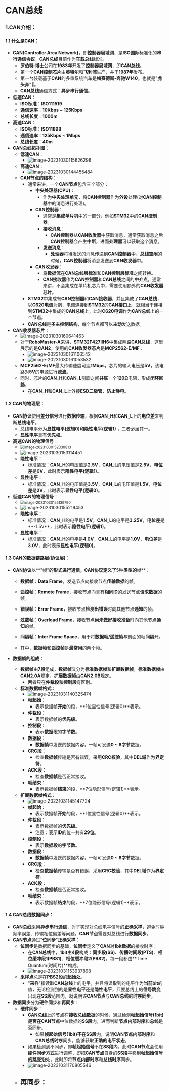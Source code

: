 # CAN总线

### 1.CAN介绍：

#### 1.1 什么是CAN：

- **CAN(Controller Area Network)**，即**控制器局域网**，是**ISO国际**标准化的**串行通信协议**，**CAN总线**目前作为**车载总线**标准。
  - **罗伯特·博士**公司在**1983年**开发了**控制器局域网**，即**CAN总线**。
  - 第一个**CAN控制芯片**由**英特尔**和**飞利浦**生产，并于**1987年**发布。
  - 第一台装载基于**CAN**的多重系统汽车是**梅赛德斯-奔驰W140**，也就是"**虎头奔**":tiger:。
  - **CAN总线**通信方式：**异步串行通信**。
- **低速CAN**：
  - **ISO标准**：**ISO111519**
  - **通信速率**：**10Kbps ~ 125Kbps**
  - **总线长度**：**1000m**
- **高速CAN**：
  - **ISO标准**：**ISO11898**
  - **通信速率**：**125Kbps ~ 1Mbps**
  - **总线长度**：**40m**
- **CAN总线拓扑图**：
  - **低速CAN**：
    - ![image-20231030115626296](https://nickaljy-pictures.oss-cn-hangzhou.aliyuncs.com/image-20231030115626296.png)
  - **高速CAN**：
    - ![image-20231030144455484](https://nickaljy-pictures.oss-cn-hangzhou.aliyuncs.com/image-20231030144455484.png)
  - **CAN节点的结构**：
    - 通常来讲，一个**CAN节点**包含三个部分：
      - **中央处理器(CPU)**：
        - 作为**中央处理单元**，将**CAN控制器**作为**外设**处理(对**CAN控制器**中的消息进行处理)。
      - **CAN控制器**：
        -  通常是**集成单片机**中的一部分，例如**STM32**中的**CAN控制器**。
        - **接收消息**：
          - **CAN控制器**从**CAN收发器**中获取消息，通常获取消息之后**CAN控制器**会产生**中断**，进而**处理器**可以获取这个消息。
        - **发送消息**：
          - **处理器**将待发送的消息传递到**CAN控制器**中，**总线空闲**的时候，**CAN控制器**将消息发送到**CAN收发器**中。
      - **CAN收发器**：
        - 将**数据流**在**CAN总线层标准**和**CAN控制层标准**之间转换。
        - **CAN接收器**作为**CAN控制器**和**CAN总线**之间的**中介点**，通常来讲，不会集成在单片机芯片中，需要使用额外的**CAN收发器芯片**。
    - **STM32**中集成有**CAN控制器**和**CAN接收器**，并且集成了**CAN总线**，以**C620电调**为例，电调连接到**STM32**的**CAN接口**上，就相当于连接到**STM32**中集成的**CAN总线**上，此时**C620电调**作为**CAN总线**上的一个**节点**。
    - **CAN总线**是**多主控制结构**，每个节点都可以**主动**发送数据。
- **CAN收发器芯片**：
  - ![image-20231030160641463](https://nickaljy-pictures.oss-cn-hangzhou.aliyuncs.com/image-20231030160641463.png)
  - 对于**RoboMaster-A**来讲，**STM32F427IIH6**中集成两路**CAN总线**，这里展示的是**CAN2**，使用的**CAN收发器芯片**是**MCP2562-E/MF**：
    - ![image-20231030161106542](https://nickaljy-pictures.oss-cn-hangzhou.aliyuncs.com/image-20231030161106542.png)
    - ![image-20231030161053532](https://nickaljy-pictures.oss-cn-hangzhou.aliyuncs.com/image-20231030161053532.png)
  - **MCP2562-E/MF**最大传输速度可达**1Mbps**，芯片的输入电压是**5V**，该电路对**5V**的电源进行**滤波**。
  - 同时，芯片的**CAN_H**和**CAN_L**引脚之间**并联**一个**120Ω**电阻，形成**闭环回路**。
    - 在**CAN_H**和**CAN_L**上外接**ESD二极管**，**防止静电**。

#### 1.2 CAN的物理层：

- **CAN协议**使用**差分信号**进行**数据传输**，根据**CAN_H**和**CAN_L**上的**电位差**来判断**总线电平**。
  - 总线电平分为**显性电平(逻辑0)**和**隐性电平(逻辑1)** ，二者必居其一。
  - **显性电平**具有**优先权**。
- **高速CAN的物理信号**：
  - <img src="https://nickaljy-pictures.oss-cn-hangzhou.aliyuncs.com/image-20231030152330813.png" alt="image-20231030152330813" style="zoom:80%;" />
  - ![image-20231030153114451](https://nickaljy-pictures.oss-cn-hangzhou.aliyuncs.com/image-20231030153114451.png)
  - **隐性电平**：
    - 标准情况：**CAN_H**的电压值是**2.5V**，**CAN_L**的电压值是**2.5V**，**电位差**是**0V**，此时表示**隐性电平(逻辑1)**。
  - **显性电平**：
    - 标准情况：**CAN_H**的电压值是**3.5V**，**CAN_L**的电压值是**1.5V**，**电位差**是**2V**，此时表示**显性电平(逻辑0)**。
- **低速CAN的物理信号**：
  - <img src="https://nickaljy-pictures.oss-cn-hangzhou.aliyuncs.com/image-20231030155139790.png" alt="image-20231030155139790" style="zoom:80%;" />
  - ![image-20231030155219453](https://nickaljy-pictures.oss-cn-hangzhou.aliyuncs.com/image-20231030155219453.png)
  - **隐性电平**：
    - 标准情况：**CAN_H**的电平是**1.5V**，**CAN_L**的电平是**3.25V**，**电位差**是**-1.5V**，此时表示**隐性电平(逻辑1)**。
  - **显性电平**：
    - 标准情况：**CAN_H**的电平是**4.0V**，**CAN_L**的电平是**1.0V**，**电位差**是**3.0V**，此时表示**显性电平(逻辑0)**。

#### 1.3 CAN的数据链路层(协议层)：

- **CAN协议**以**"帧"**的形式进行通信，**CAN协议**定义了**5种**类型的**帧**：

  - **数据帧**：**Data Frame**，发送节点向接收节点**传输数据**的帧。
  - **遥控帧**：**Remote Frame**，接收节点向具有**相同ID**的发送节点**请求数据**的帧。
  - **错误帧**：**Error Frame**，接收节点**检测出错误**时向其他节点**通知**的帧。
  - **过载帧**：**Overload Frame**，接收节点**尚未做好接收准备**时向其他节点**通知**的帧。
  - **间隔帧**：**Inter Frame Space**，用于将**数据帧/遥控帧**与前面的帧**间隔**开。

  - 其中，**数据帧**和**遥控帧**是**最常用**的两个帧。
- **数据帧的组成**：
  - **数据帧**由**7段**组成，**数据帧**又分为**标准数据帧**和**扩展数据帧**，**标准数据帧**由**CAN2.0A**规定，**扩展数据帧**由**CAN2.0B**规定。
    - 两者只在**仲裁段**和**控制段**有区别。
  - **标准数据帧格式**：
    - ![image-20231031140325474](https://nickaljy-pictures.oss-cn-hangzhou.aliyuncs.com/image-20231031140325474.png)
    - **帧起始**：
      - 表示数据帧**开始**的段，**1位显性信号(逻辑0)**表示。
    - **仲裁段**：
      - 表示数据帧的**优先级**。
    - **控制段**：
      - 表示**数据段**的**字节数**。
    - **数据段**：
      - **数据帧**中发送的数据内容，一帧可发送**0 ~ 8字节**数据。
    - **CRC段**：
      - 检查**数据帧**传输是否有错误，采用**CRC校验**，其中**DEL域**作为**界定符**。
    - **ACK段**：
      - 检查**数据帧**是否正常接收。
    - **帧结束**：
      - 表示数据帧**结束**的段，**7位隐形信号(逻辑1)**表示。
  - **扩展数据帧格式**：
    - ![image-20231031145147724](https://nickaljy-pictures.oss-cn-hangzhou.aliyuncs.com/image-20231031145147724.png)
    - **帧起始**：
      - 表示数据帧**开始**的段，**1位显性信号(逻辑0)**表示。
    - **仲裁段**：
      - 表示数据帧的**优先级**。
      - 注意：表示**ID**的位一共有**29位**。
    - **控制段**：
      - 表示**数据段**的**字节数**。
    - **数据段**：
      - **数据帧**中发送的数据内容，一帧可发送**0 ~ 8字节**数据。
    - **CRC段**：
      - 检查**数据帧**传输是否有错误，采用**CRC校验**，其中**DEL域**作为**界定符**。
    - **ACK段**：
      - 检查**数据帧**是否正常接收。
    - **帧结束**：
      - 表示数据帧**结束**的段，**7位隐形信号(逻辑1)**表示。

#### 1.4 CAN总线数据同步：

- **CAN总线**采用**异步串行通信**，为了实现对总线电平信号的**正确采样**，避免时钟频率误差、传输相位偏差等问题，**CAN节点**需要对总线进行**数据同步**。
- **CAN节点**通过"**位同步**"**正确采样**：
  - **位同步**是数据同步的基础，**位同步**定义了**CAN**对**1bit数据**的接收时序：
    - 在**CAN总线**中，**1bit**由**4段**构成：**同步段(SS)**、**传播时间段(PTS)**、**相位缓冲段1(PBS1)**、**相位缓冲段2(PBS2)**，每一段都由**Time Quantum(时间片)**构成。
    - ![image-20231031153937898](https://nickaljy-pictures.oss-cn-hangzhou.aliyuncs.com/image-20231031153937898.png)
  - **采样点**总是在**PBS2段**的**起始处**。
    - "**采样**"指读取**CAN总线**上的电平，并且将读取到的电平作为**当前bit**的值，无论检测到的是**显性电平**还是**隐性电平**，只要总线上的**信号跳变**出现在**SS段**范围内，就说明该**CAN节点**与**CAN总线**的**时序同步**。
- **数据同步**分为**硬件同步**和**再同步**：
  - **硬件同步**：
    - **CAN总线**上的节点在**接收总线数据**的时候，通过检测**帧起始信号(1bit)**是否在**CAN节点**中位数据的**SS段**内，进而判断**节点内部时序**和**总线**是否同步。
      - 如果**帧起始信号(1bit)**不在**SS段**内，说明**CAN节点内部时序**和**CAN总线时序**同步，能够获取**正确的电平状态**。
    - 如果检测到不同步，即**帧起始信号**不在**SS段**内，此时**CAN节点**会使用**硬件同步方式**进行调整，即把**CAN节点**自身的**SS段**平移到**帧起始信号的跳变沿**处，此时即将**节点内部时序**和**总线时序**同步。
    - ![image-20231031170805546](https://nickaljy-pictures.oss-cn-hangzhou.aliyuncs.com/image-20231031170805546.png)
  - **再同步**：
    - 